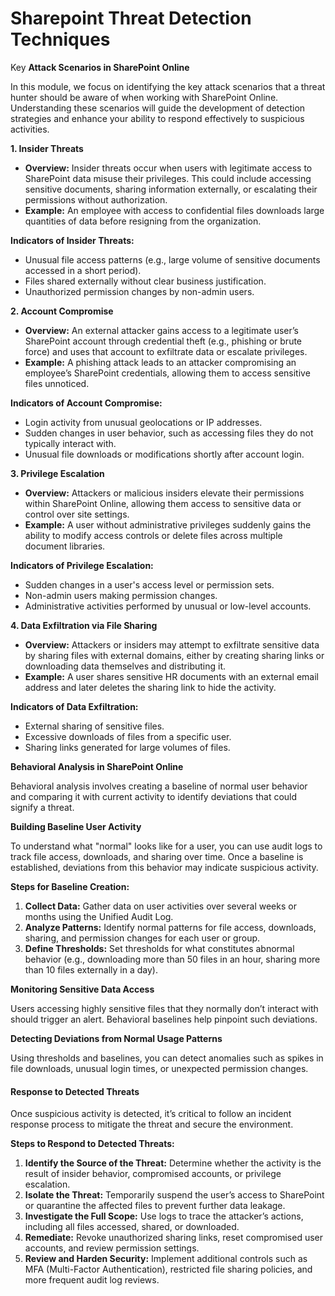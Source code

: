 # Sharepoint Threat Detection Techniques

Key **Attack Scenarios in SharePoint Online**

In this module, we focus on identifying the key attack scenarios that a threat hunter should be aware of when working with SharePoint Online. Understanding these scenarios will guide the development of detection strategies and enhance your ability to respond effectively to suspicious activities.

**1. Insider Threats**

* **Overview:** Insider threats occur when users with legitimate access to SharePoint data misuse their privileges. This could include accessing sensitive documents, sharing information externally, or escalating their permissions without authorization.
* **Example:** An employee with access to confidential files downloads large quantities of data before resigning from the organization.

**Indicators of Insider Threats:**

* Unusual file access patterns (e.g., large volume of sensitive documents accessed in a short period).
* Files shared externally without clear business justification.
* Unauthorized permission changes by non-admin users.

**2. Account Compromise**

* **Overview:** An external attacker gains access to a legitimate user’s SharePoint account through credential theft (e.g., phishing or brute force) and uses that account to exfiltrate data or escalate privileges.
* **Example:** A phishing attack leads to an attacker compromising an employee’s SharePoint credentials, allowing them to access sensitive files unnoticed.

**Indicators of Account Compromise:**

* Login activity from unusual geolocations or IP addresses.
* Sudden changes in user behavior, such as accessing files they do not typically interact with.
* Unusual file downloads or modifications shortly after account login.

**3. Privilege Escalation**

* **Overview:** Attackers or malicious insiders elevate their permissions within SharePoint Online, allowing them access to sensitive data or control over site settings.
* **Example:** A user without administrative privileges suddenly gains the ability to modify access controls or delete files across multiple document libraries.

**Indicators of Privilege Escalation:**

* Sudden changes in a user's access level or permission sets.
* Non-admin users making permission changes.
* Administrative activities performed by unusual or low-level accounts.

**4. Data Exfiltration via File Sharing**

* **Overview:** Attackers or insiders may attempt to exfiltrate sensitive data by sharing files with external domains, either by creating sharing links or downloading data themselves and distributing it.
* **Example:** A user shares sensitive HR documents with an external email address and later deletes the sharing link to hide the activity.

**Indicators of Data Exfiltration:**

* External sharing of sensitive files.
* Excessive downloads of files from a specific user.
* Sharing links generated for large volumes of files.

**Behavioral Analysis in SharePoint Online**

Behavioral analysis involves creating a baseline of normal user behavior and comparing it with current activity to identify deviations that could signify a threat.

**Building Baseline User Activity**

To understand what "normal" looks like for a user, you can use audit logs to track file access, downloads, and sharing over time. Once a baseline is established, deviations from this behavior may indicate suspicious activity.

**Steps for Baseline Creation:**

1. **Collect Data:** Gather data on user activities over several weeks or months using the Unified Audit Log.
2. **Analyze Patterns:** Identify normal patterns for file access, downloads, sharing, and permission changes for each user or group.
3. **Define Thresholds:** Set thresholds for what constitutes abnormal behavior (e.g., downloading more than 50 files in an hour, sharing more than 10 files externally in a day).

**Monitoring Sensitive Data Access**

Users accessing highly sensitive files that they normally don’t interact with should trigger an alert. Behavioral baselines help pinpoint such deviations.

**Detecting Deviations from Normal Usage Patterns**

Using thresholds and baselines, you can detect anomalies such as spikes in file downloads, unusual login times, or unexpected permission changes.

#### **Response to Detected Threats**

Once suspicious activity is detected, it’s critical to follow an incident response process to mitigate the threat and secure the environment.

**Steps to Respond to Detected Threats:**

1. **Identify the Source of the Threat:** Determine whether the activity is the result of insider behavior, compromised accounts, or privilege escalation.
2. **Isolate the Threat:** Temporarily suspend the user’s access to SharePoint or quarantine the affected files to prevent further data leakage.
3. **Investigate the Full Scope:** Use logs to trace the attacker’s actions, including all files accessed, shared, or downloaded.
4. **Remediate:** Revoke unauthorized sharing links, reset compromised user accounts, and review permission settings.
5. **Review and Harden Security:** Implement additional controls such as MFA (Multi-Factor Authentication), restricted file sharing policies, and more frequent audit log reviews.
